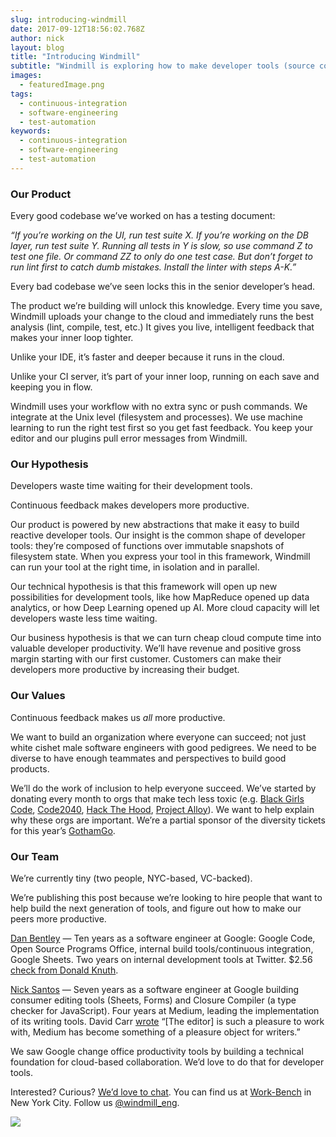 ```yaml
---
slug: introducing-windmill
date: 2017-09-12T18:56:02.768Z
author: nick
layout: blog
title: "Introducing Windmill"
subtitle: "Windmill is exploring how to make developer tools (source control, build, and test) cloud-based, simple, and easy."
images:
  - featuredImage.png
tags:
  - continuous-integration
  - software-engineering
  - test-automation
keywords:
  - continuous-integration
  - software-engineering
  - test-automation
---
```


### Our Product

Every good codebase we’ve worked on has a testing document:

*“If you’re working on the UI, run test suite X. If you’re working on the DB layer, run test suite Y. Running all tests in Y is slow, so use command Z to test one file. Or command ZZ to only do one test case. But don’t forget to run lint first to catch dumb mistakes. Install the linter with steps A-K.”*

Every bad codebase we’ve seen locks this in the senior developer’s head.

The product we’re building will unlock this knowledge. Every time you save, Windmill uploads your change to the cloud and immediately runs the best analysis (lint, compile, test, etc.) It gives you live, intelligent feedback that makes your inner loop tighter.

Unlike your IDE, it’s faster and deeper because it runs in the cloud.

Unlike your CI server, it’s part of your inner loop, running on each save and keeping you in flow.

Windmill uses your workflow with no extra sync or push commands. We integrate at the Unix level (filesystem and processes). We use machine learning to run the right test first so you get fast feedback. You keep your editor and our plugins pull error messages from Windmill.

### Our Hypothesis

Developers waste time waiting for their development tools.

Continuous feedback makes developers more productive.

Our product is powered by new abstractions that make it easy to build reactive developer tools. Our insight is the common shape of developer tools: they’re composed of functions over immutable snapshots of filesystem state. When you express your tool in this framework, Windmill can run your tool at the right time, in isolation and in parallel.

Our technical hypothesis is that this framework will open up new possibilities for development tools, like how MapReduce opened up data analytics, or how Deep Learning opened up AI. More cloud capacity will let developers waste less time waiting.

Our business hypothesis is that we can turn cheap cloud compute time into valuable developer productivity. We’ll have revenue and positive gross margin starting with our first customer. Customers can make their developers more productive by increasing their budget.

### Our Values

Continuous feedback makes us *all* more productive.

We want to build an organization where everyone can succeed; not just white cishet male software engineers with good pedigrees. We need to be diverse to have enough teammates and perspectives to build good products.

We’ll do the work of inclusion to help everyone succeed. We’ve started by donating every month to orgs that make tech less toxic (e.g. [Black Girls Code](http://www.blackgirlscode.com/), [Code2040](http://www.code2040.org/), [Hack The Hood](http://www.hackthehood.org/), [Project Alloy](http://projectalloy.org/)). We want to help explain why these orgs are important. We’re a partial sponsor of the diversity tickets for this year’s [GothamGo](http://gothamgo.com).

### Our Team

We’re currently tiny (two people, NYC-based, VC-backed).

We’re publishing this post because we’re looking to hire people that want to help build the next generation of tools, and figure out how to make our peers more productive.

[Dan Bentley](https://twitter.com/dbentley) — Ten years as a software engineer at Google: Google Code, Open Source Programs Office, internal build tools/continuous integration, Google Sheets. Two years on internal development tools at Twitter. $2.56 [check from Donald Knuth](https://en.wikipedia.org/wiki/Knuth_reward_check).

[Nick Santos](https://twitter.com/nicksantos) — Seven years as a software engineer at Google building consumer editing tools (Sheets, Forms) and Closure Compiler (a type checker for JavaScript). Four years at Medium, leading the implementation of its writing tools. David Carr [wrote](https://www.nytimes.com/2014/05/26/business/media/a-platform-and-blogging-tool-medium-charms-writers.html?_r=0) “[The editor] is such a pleasure to work with, Medium has become something of a pleasure object for writers.”

We saw Google change office productivity tools by building a technical foundation for cloud-based collaboration. We’d love to do that for developer tools.

Interested? Curious? [We’d love to chat](https://windmill.engineering/contact). You can find us at [Work-Bench](https://www.work-bench.com/) in New York City. Follow us [@windmill_eng](https://twitter.com/windmill_eng).

![](/assets/images/introducing-windmill/1*yD6p1m8vR9yAS8ciOzl0zQ@2x.png)

